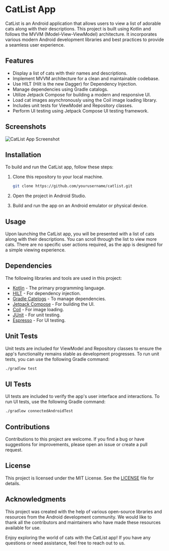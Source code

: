 # CatList App

CatList is an Android application that allows users to view a list of adorable cats along with their descriptions. This project is built using Kotlin and follows the MVVM (Model-View-ViewModel) architecture. It incorporates various modern Android development libraries and best practices to provide a seamless user experience.

## Features

- Display a list of cats with their names and descriptions.
- Implement MVVM architecture for a clean and maintainable codebase.
- Use HILT (Hilt is the new Dagger) for Dependency Injection.
- Manage dependencies using Gradle catalogs.
- Utilize Jetpack Compose for building a modern and responsive UI.
- Load cat images asynchronously using the Coil image loading library.
- Includes unit tests for ViewModel and Repository classes.
- Perform UI testing using Jetpack Compose UI testing framework.

## Screenshots

![CatList App Screenshot](screenshots/screenshot.png)

## Installation

To build and run the CatList app, follow these steps:

1. Clone this repository to your local machine.

   ```bash
   git clone https://github.com/yourusername/catlist.git
   ```

2. Open the project in Android Studio.

3. Build and run the app on an Android emulator or physical device.

## Usage

Upon launching the CatList app, you will be presented with a list of cats along with their descriptions. You can scroll through the list to view more cats. There are no specific user actions required, as the app is designed for a simple viewing experience.

## Dependencies

The following libraries and tools are used in this project:

- [Kotlin](https://kotlinlang.org/) - The primary programming language.
- [HILT](https://developer.android.com/training/dependency-injection/hilt-android) - For dependency injection.
- [Gradle Catelogs](https://docs.gradle.org/current/userguide/dependency_catalogs.html) - To manage dependencies.
- [Jetpack Compose](https://developer.android.com/jetpack/compose) - For building the UI.
- [Coil](https://coil-kt.github.io/coil/) - For image loading.
- [JUnit](https://junit.org/junit5/) - For unit testing.
- [Espresso](https://developer.android.com/training/testing/espresso) - For UI testing.

## Unit Tests

Unit tests are included for ViewModel and Repository classes to ensure the app's functionality remains stable as development progresses. To run unit tests, you can use the following Gradle command:

```bash
./gradlew test
```

## UI Tests

UI tests are included to verify the app's user interface and interactions. To run UI tests, use the following Gradle command:

```bash
./gradlew connectedAndroidTest
```

## Contributions

Contributions to this project are welcome. If you find a bug or have suggestions for improvements, please open an issue or create a pull request.

## License

This project is licensed under the MIT License. See the [LICENSE](LICENSE) file for details.

## Acknowledgments

This project was created with the help of various open-source libraries and resources from the Android development community. We would like to thank all the contributors and maintainers who have made these resources available for use.

Enjoy exploring the world of cats with the CatList app! If you have any questions or need assistance, feel free to reach out to us.

